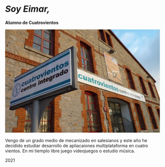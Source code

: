# _Soy Eimar,_
**Alumno de Cuatrovientos**

![ITC Cuatrovientos](./img/unnamed.jpg)

Vengo de un grado medio de mecanizado en salesianos y este año he decidido estudiar desarrollo de apliacaiones multiplataforma en cuatro vientos.
En mi tiemplo libre juego videojuegos o estudio música.

2021
